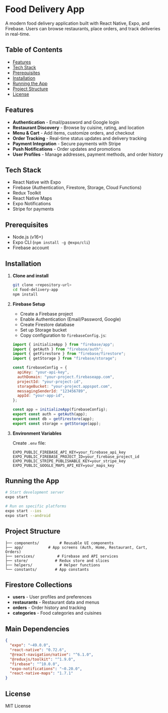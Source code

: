 # Food Delivery App

A modern food delivery application built with React Native, Expo, and Firebase. Users can browse restaurants, place orders, and track deliveries in real-time.

## Table of Contents

- [Features](#features)
- [Tech Stack](#tech-stack)
- [Prerequisites](#prerequisites)
- [Installation](#installation)
- [Running the App](#running-the-app)
- [Project Structure](#project-structure)
- [License](#license)

## Features

- **Authentication** - Email/password and Google login
- **Restaurant Discovery** - Browse by cuisine, rating, and location
- **Menu & Cart** - Add items, customize orders, and checkout
- **Order Tracking** - Real-time status updates and delivery tracking
- **Payment Integration** - Secure payments with Stripe
- **Push Notifications** - Order updates and promotions
- **User Profiles** - Manage addresses, payment methods, and order history

## Tech Stack

- React Native with Expo
- Firebase (Authentication, Firestore, Storage, Cloud Functions)
- Redux Toolkit
- React Native Maps
- Expo Notifications
- Stripe for payments

## Prerequisites

- Node.js (v16+)
- Expo CLI (`npm install -g @expo/cli`)
- Firebase account

## Installation

1. **Clone and install**

   ```bash
   git clone <repository-url>
   cd food-delivery-app
   npm install
   ```

2. **Firebase Setup**
   - Create a Firebase project
   - Enable Authentication (Email/Password, Google)
   - Create Firestore database
   - Set up Storage bucket
   - Copy configuration to `firebaseConfig.js`:

   ```javascript
   import { initializeApp } from "firebase/app";
   import { getAuth } from "firebase/auth";
   import { getFirestore } from "firebase/firestore";
   import { getStorage } from "firebase/storage";

   const firebaseConfig = {
     apiKey: "your-api-key",
     authDomain: "your-project.firebaseapp.com",
     projectId: "your-project-id",
     storageBucket: "your-project.appspot.com",
     messagingSenderId: "123456789",
     appId: "your-app-id",
   };

   const app = initializeApp(firebaseConfig);
   export const auth = getAuth(app);
   export const db = getFirestore(app);
   export const storage = getStorage(app);
   ```

3. **Environment Variables**

   Create `.env` file:

   ```env
   EXPO_PUBLIC_FIREBASE_API_KEY=your_firebase_api_key
   EXPO_PUBLIC_FIREBASE_PROJECT_ID=your_firebase_project_id
   EXPO_PUBLIC_STRIPE_PUBLISHABLE_KEY=your_stripe_key
   EXPO_PUBLIC_GOOGLE_MAPS_API_KEY=your_maps_key
   ```

## Running the App

```bash
# Start development server
expo start

# Run on specific platforms
expo start --ios
expo start --android
```

## Project Structure

```
├── components/         # Reusable UI components
├── app/           # App screens (Auth, Home, Restaurant, Cart, Orders)
├── services/          # Firebase and API services
├── store/            # Redux store and slices
├── helpers/            # Helper functions
└── constants/        # App constants
```

## Firestore Collections

- **users** - User profiles and preferences
- **restaurants** - Restaurant data and menus
- **orders** - Order history and tracking
- **categories** - Food categories and cuisines

## Main Dependencies

```json
{
  "expo": "~49.0.0",
  "react-native": "0.72.6",
  "@react-navigation/native": "^6.1.0",
  "@reduxjs/toolkit": "^1.9.0",
  "firebase": "^10.0.0",
  "expo-notifications": "~0.20.0",
  "react-native-maps": "1.7.1"
}
```

## License

MIT License
